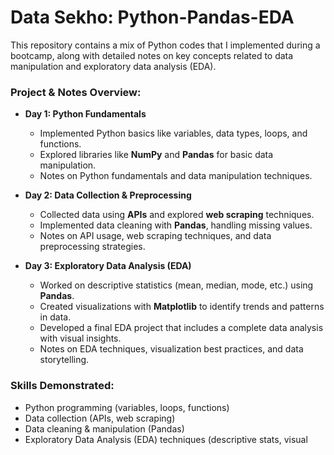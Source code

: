 # Data Sekho:  Python-Pandas-EDA

This repository contains a mix of Python codes that I implemented during a bootcamp, along with detailed notes on key concepts related to data manipulation and exploratory data analysis (EDA).

### Project & Notes Overview:

- **Day 1: Python Fundamentals**
  - Implemented Python basics like variables, data types, loops, and functions.
  - Explored libraries like **NumPy** and **Pandas** for basic data manipulation.
  - Notes on Python fundamentals and data manipulation techniques.

- **Day 2: Data Collection & Preprocessing**
  - Collected data using **APIs** and explored **web scraping** techniques.
  - Implemented data cleaning with **Pandas**, handling missing values.
  - Notes on API usage, web scraping techniques, and data preprocessing strategies.

- **Day 3: Exploratory Data Analysis (EDA)**
  - Worked on descriptive statistics (mean, median, mode, etc.) using **Pandas**.
  - Created visualizations with **Matplotlib** to identify trends and patterns in data.
  - Developed a final EDA project that includes a complete data analysis with visual insights.
  - Notes on EDA techniques, visualization best practices, and data storytelling.

### Skills Demonstrated:
- Python programming (variables, loops, functions)
- Data collection (APIs, web scraping)
- Data cleaning & manipulation (Pandas)
- Exploratory Data Analysis (EDA) techniques (descriptive stats, visual
